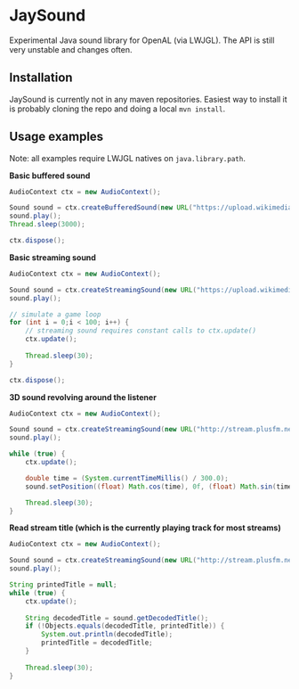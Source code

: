 # JaySound
Experimental Java sound library for OpenAL (via LWJGL). The API is still very unstable and changes often.

## Installation
JaySound is currently not in any maven repositories. Easiest way to install it is probably cloning the repo and doing a local `mvn install`.

## Usage examples
Note: all examples require LWJGL natives on `java.library.path`.

__Basic buffered sound__
```java
AudioContext ctx = new AudioContext();

Sound sound = ctx.createBufferedSound(new URL("https://upload.wikimedia.org/wikipedia/en/3/3d/Sample_of_Daft_Punk's_Da_Funk.ogg"));
sound.play();
Thread.sleep(3000);

ctx.dispose();
```

__Basic streaming sound__
```java
AudioContext ctx = new AudioContext();

Sound sound = ctx.createStreamingSound(new URL("https://upload.wikimedia.org/wikipedia/en/3/3d/Sample_of_Daft_Punk's_Da_Funk.ogg"));
sound.play();

// simulate a game loop
for (int i = 0;i < 100; i++) {
    // streaming sound requires constant calls to ctx.update()
    ctx.update();
    
    Thread.sleep(30);
}

ctx.dispose();
```

__3D sound revolving around the listener__
```java
AudioContext ctx = new AudioContext();

Sound sound = ctx.createStreamingSound(new URL("http://stream.plusfm.net/;"));
sound.play();

while (true) {
    ctx.update();

    double time = (System.currentTimeMillis() / 300.0);
    sound.setPosition((float) Math.cos(time), 0f, (float) Math.sin(time));

    Thread.sleep(30);
}
```

__Read stream title (which is the currently playing track for most streams)__
```java
AudioContext ctx = new AudioContext();

Sound sound = ctx.createStreamingSound(new URL("http://stream.plusfm.net/;"));
sound.play();

String printedTitle = null;
while (true) {
    ctx.update();
    
    String decodedTitle = sound.getDecodedTitle();
    if (!Objects.equals(decodedTitle, printedTitle)) {
        System.out.println(decodedTitle);
        printedTitle = decodedTitle;
    }
    
    Thread.sleep(30);
}
```